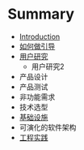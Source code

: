 # Summary

* [Introduction](README.md)
* [如何做引导](how-to-facilitate/README.md)
* [用户研究](yong_hu_yan_jiu.md)
   * 用户研究2
* 产品设计
* 产品测试
* 非功能需求
* 技术选型
* [基础设施](infrastructure/README.md)
* 可演化的软件架构
* [工程实践](project-practises/README.md)

